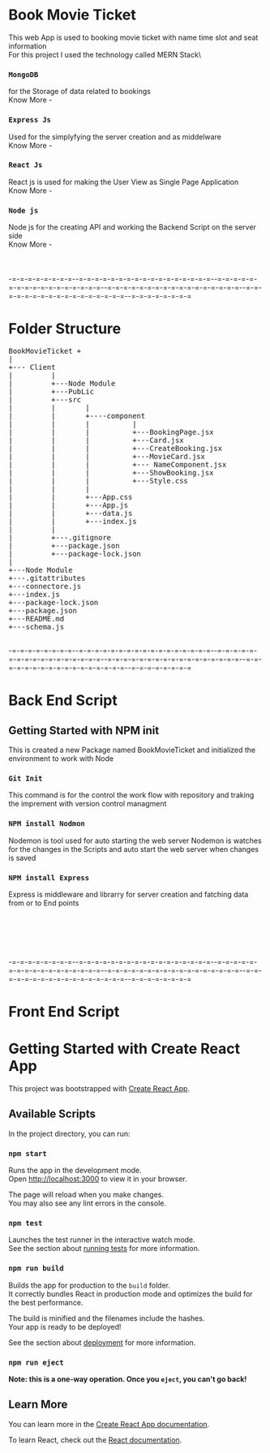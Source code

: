 # Book  Movie Ticket 
This web App is used to booking movie ticket with name time slot and seat information
\
For this project I used the technology called MERN Stack\
### `MongoDB`
for the Storage of data related to bookings\
Know More -

### `Express Js`
Used for the simplyfying the server creation and as middelware\
Know More -

### `React Js`
React js is used for making the User View as Single Page Application\
Know More -

### `Node js`
Node js for the creating API and working the Backend Script on the server side\
Know More -
\
\
\
\
-=-=-=-=-=-=-=-=--=-=-=-=-=-=-=-=-=-=-=-=-=-=-=-=-=--=-=-=-=-=-=-=-=-=-=-=-=-=-=-=-=-=--=-=-=-=-=-=-=-=-=-=-=-=-=-=-=-=-=--=-=-=-=-=-=-=-=-=-=-=-=-=-=-=-=-=--=-=-=-=-=-=-=-=
# Folder Structure
<pre>
BookMovieTicket +
|                
+--- Client 
|         | 
|         +---Node Module
|         +---PubLic
|         +---src 
|         |       |                  
|         |       +----component                             
|         |       |          |                     
|         |       |          +---BookingPage.jsx                  
|         |       |          +---Card.jsx                 
|         |       |          +---CreateBooking.jsx                    
|         |       |          +---MovieCard.jsx                     
|         |       |          +--- NameComponent.jsx                     
|         |       |          +---ShowBooking.jsx         
|         |       |          +---Style.css     
|         |       |                 
|         |       +---App.css              
|         |       +---App.js     
|         |       +---data.js          
|         |       +---index.js 
|         |                       
|         +---.gitignore
|         +---package.json
|         +---package-lock.json
|
+---Node Module
+---.gitattributes
+---connectore.js
+---index.js
+---package-lock.json
+---package.json
+---README.md
+---schema.js

</pre>



-=-=-=-=-=-=-=-=--=-=-=-=-=-=-=-=-=-=-=-=-=-=-=-=-=--=-=-=-=-=-=-=-=-=-=-=-=-=-=-=-=-=--=-=-=-=-=-=-=-=-=-=-=-=-=-=-=-=-=--=-=-=-=-=-=-=-=-=-=-=-=-=-=-=-=-=--=-=-=-=-=-=-=-=
# Back End Script


## Getting Started with NPM init

This is created a new Package named BookMovieTicket and initialized the environment to work with Node

### `Git Init` 

This command is for the control the  work flow with repository and traking the imprement with version control managment

### `NPM install Nodmon`


Nodemon is tool used for auto starting the web server Nodemon is watches for the changes in the Scripts and auto
 start the web server when changes is saved

### `NPM install Express`
Express is middleware and librarry for server creation and fatching data from or to End points



\
\
\
\
\
-=-=-=-=-=-=-=-=--=-=-=-=-=-=-=-=-=-=-=-=-=-=-=-=-=--=-=-=-=-=-=-=-=-=-=-=-=-=-=-=-=-=--=-=-=-=-=-=-=-=-=-=-=-=-=-=-=-=-=--=-=-=-=-=-=-=-=-=-=-=-=-=-=-=-=-=--=-=-=-=-=-=-=-=
# Front End Script

# Getting Started with Create React App

This project was bootstrapped with [Create React App](https://github.com/facebook/create-react-app).

## Available Scripts

In the project directory, you can run:

### `npm start`

Runs the app in the development mode.\
Open [http://localhost:3000](http://localhost:3000) to view it in your browser.

The page will reload when you make changes.\
You may also see any lint errors in the console.

### `npm test`

Launches the test runner in the interactive watch mode.\
See the section about [running tests](https://facebook.github.io/create-react-app/docs/running-tests) for more information.

### `npm run build`

Builds the app for production to the `build` folder.\
It correctly bundles React in production mode and optimizes the build for the best performance.

The build is minified and the filenames include the hashes.\
Your app is ready to be deployed!

See the section about [deployment](https://facebook.github.io/create-react-app/docs/deployment) for more information.

### `npm run eject`

**Note: this is a one-way operation. Once you `eject`, you can't go back!**



## Learn More

You can learn more in the [Create React App documentation](https://facebook.github.io/create-react-app/docs/getting-started).

To learn React, check out the [React documentation](https://reactjs.org/).